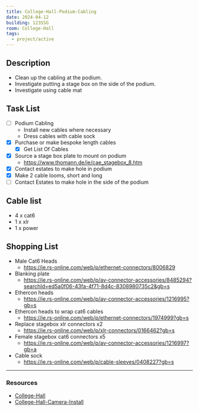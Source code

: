 ```yaml
---
title: College-Hall-Podium-Cabling
date: 2024-04-12
building: 123SSG
room: College-Hall
tags:
  - project/active
---
```


## Description

- Clean up the cabling at the podium. 
- Investigate putting a stage box on the side of the podium.
- Investigate using cable mat

## Task List

- [ ] Podium Cabling
	-  Install new cables where necessary
	-  Dress cables with cable sock
- [x] Purchase or make bespoke length cables
	- [x] Get List Of Cables
- [x] Source a stage box plate to mount on podium
	- https://www.thomann.de/ie/cae_stagebox_8.htm
- [x] Contact estates to make hole in podium
- [x] Make 2 cable looms, short and long
- [ ] Contact Estates to make hole in the side of the podium

## Cable list

- 4 x cat6
- 1 x xlr
- 1 x power

## Shopping List
- Male Cat6 Heads
	- https://ie.rs-online.com/web/p/ethernet-connectors/8006829
- Blanking plate
	- https://ie.rs-online.com/web/p/av-connector-accessories/8485294?searchId=ed5a0f06-43fa-4f71-8d4c-8308980735c2&gb=s
- Ethercon heads
	- https://ie.rs-online.com/web/p/av-connector-accessories/1216995?gb=s
- Ethercon heads to wrap cat6 cables
	- https://ie.rs-online.com/web/p/ethernet-connectors/1974999?gb=s
- Replace stagebox xlr connectors x2
	- https://ie.rs-online.com/web/p/xlr-connectors/0166462?gb=s
- Female stagebox cat6 connectors x5
	- https://ie.rs-online.com/web/p/av-connector-accessories/1216997?gb=a
- Cable sock
	- https://ie.rs-online.com/web/p/cable-sleeves/0408227?gb=s


---
### Resources

- [College-Hall](../03-Resources/Rooms/College-Hall.md)
- [College-Hall-Camera-Install](College-Hall-Camera-Install.md)